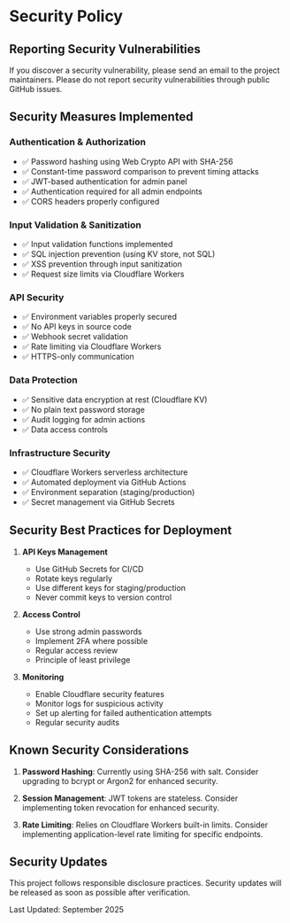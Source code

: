 # Security Policy

## Reporting Security Vulnerabilities

If you discover a security vulnerability, please send an email to the project maintainers. Please do not report security vulnerabilities through public GitHub issues.

## Security Measures Implemented

### Authentication & Authorization
- ✅ Password hashing using Web Crypto API with SHA-256
- ✅ Constant-time password comparison to prevent timing attacks
- ✅ JWT-based authentication for admin panel
- ✅ Authentication required for all admin endpoints
- ✅ CORS headers properly configured

### Input Validation & Sanitization
- ✅ Input validation functions implemented
- ✅ SQL injection prevention (using KV store, not SQL)
- ✅ XSS prevention through input sanitization
- ✅ Request size limits via Cloudflare Workers

### API Security
- ✅ Environment variables properly secured
- ✅ No API keys in source code
- ✅ Webhook secret validation
- ✅ Rate limiting via Cloudflare Workers
- ✅ HTTPS-only communication

### Data Protection
- ✅ Sensitive data encryption at rest (Cloudflare KV)
- ✅ No plain text password storage
- ✅ Audit logging for admin actions
- ✅ Data access controls

### Infrastructure Security
- ✅ Cloudflare Workers serverless architecture
- ✅ Automated deployment via GitHub Actions
- ✅ Environment separation (staging/production)
- ✅ Secret management via GitHub Secrets

## Security Best Practices for Deployment

1. **API Keys Management**
   - Use GitHub Secrets for CI/CD
   - Rotate keys regularly
   - Use different keys for staging/production
   - Never commit keys to version control

2. **Access Control**
   - Use strong admin passwords
   - Implement 2FA where possible
   - Regular access review
   - Principle of least privilege

3. **Monitoring**
   - Enable Cloudflare security features
   - Monitor logs for suspicious activity
   - Set up alerting for failed authentication attempts
   - Regular security audits

## Known Security Considerations

1. **Password Hashing**: Currently using SHA-256 with salt. Consider upgrading to bcrypt or Argon2 for enhanced security.

2. **Session Management**: JWT tokens are stateless. Consider implementing token revocation for enhanced security.

3. **Rate Limiting**: Relies on Cloudflare Workers built-in limits. Consider implementing application-level rate limiting for specific endpoints.

## Security Updates

This project follows responsible disclosure practices. Security updates will be released as soon as possible after verification.

Last Updated: September 2025
